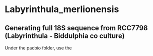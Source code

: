 # Labyrinthula_merlionensis
## Generating full 18S sequence from RCC7798 (Labyrinthula - Biddulphia co culture)
Under the pacbio folder, use the 

